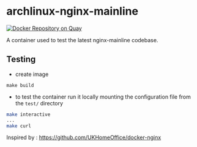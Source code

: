 # archlinux-nginx-mainline

[![Docker Repository on Quay](https://quay.io/repository/stefancocora/archlinux-nginx-mainline/status "Docker Repository on Quay")](https://quay.io/repository/stefancocora/archlinux-nginx-mainline)

A container used to test the latest nginx-mainline codebase.

## Testing
- create image
```
make build
```
- to test the container run it locally mounting the configuration file from the `test/` directory
```bash
make interactive
...
make curl
```

Inspired by : https://github.com/UKHomeOffice/docker-nginx
